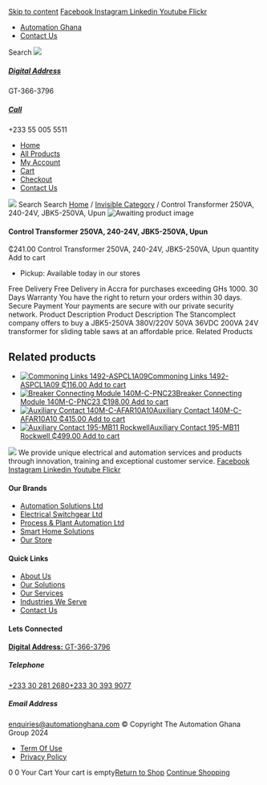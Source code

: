[Skip to content](https://store.automationghana.com/product/control-transformer-250va-240-24v-jbk5-250va-upun/#content)
[ Facebook ](https://www.facebook.com/automationgh/) [ Instagram ](https://www.instagram.com/automationgh/) [ Linkedin ](https://www.linkedin.com/company/the-automation-ghana-limited/) [ Youtube ](https://www.youtube.com/channel/UCurrRDUSm5oIW39VXjn1u0w) [ Flickr ](https://www.flickr.com/photos/181794037@N07/)
  * [ Automation Ghana ](https://automationghana.com)
  * [ Contact Us ](https://store.automationghana.com/contact/)


Search
[ ![](https://store.automationghana.com/wp-content/uploads/2024/04/Website-TAGG-Logo-BLUE.png) ](https://store.automationghana.com/)
[ ](https://maps.app.goo.gl/m4xeaagWCNbLk4jM6)
#####  [ Digital Address ](https://maps.app.goo.gl/m4xeaagWCNbLk4jM6)
GT-366-3796 
[ ](tel:+233550055511)
#####  [ Call ](tel:+233550055511)
+233 55 005 5511 
  * [Home](https://store.automationghana.com/)
  * [All Products](https://store.automationghana.com/shop/)
  * [My Account](https://store.automationghana.com/my-account/)
  * [Cart](https://store.automationghana.com/cart/)
  * [Checkout](https://store.automationghana.com/checkout/)
  * [Contact Us](https://store.automationghana.com/contact/)


[![](https://store.automationghana.com/wp-content/uploads/2024/04/AutomationGhana_logo_white.png)](https://store.automationghana.com)
Search
Search
[Home](https://store.automationghana.com) / [Invisible Category](https://store.automationghana.com/product-category/invisible-category/) / Control Transformer 250VA, 240-24V, JBK5-250VA, Upun
![Awaiting product image](https://store.automationghana.com/wp-content/uploads/woocommerce-placeholder-600x600.png)
####  Control Transformer 250VA, 240-24V, JBK5-250VA, Upun 
₵241.00
Control Transformer 250VA, 240-24V, JBK5-250VA, Upun quantity
Add to cart
  * Pickup: Available today in our stores


Free Delivery 
Free Delivery in Accra for purchases exceeding GHs 1000. 
30 Days Warranty 
You have the right to return your orders within 30 days. 
Secure Payment 
Your payments are secure with our private security network. 
Product Description
Product Description
The Stancomplect company offers to buy a JBK5-250VA 380V/220V 50VA 36VDC 200VA 24V transformer for sliding table saws at an affordable price.
Related Products 
## Related products
  * [![Commoning Links 1492-ASPCL1A09](https://store.automationghana.com/wp-content/uploads/2020/12/1492-ASPCL1A09.jpg)Commoning Links 1492-ASPCL1A09 ₵116.00 ](https://store.automationghana.com/product/commoning-links-1492-aspcl1a09/)
[Add to cart](https://store.automationghana.com/product/control-transformer-250va-240-24v-jbk5-250va-upun/?add-to-cart=2985)
  * [![Breaker Connecting Module 140M-C-PNC23](https://store.automationghana.com/wp-content/uploads/2020/12/140M-C-PNC23-300x300.jpg)Breaker Connecting Module 140M-C-PNC23 ₵198.00 ](https://store.automationghana.com/product/breaker-connecting-module-140m-c-pnc23/)
[Add to cart](https://store.automationghana.com/product/control-transformer-250va-240-24v-jbk5-250va-upun/?add-to-cart=2973)
  * [![Auxiliary Contact 140M-C-AFAR10A10](https://store.automationghana.com/wp-content/uploads/2020/12/140M-C-AFAR10A10-300x298.jpg)Auxiliary Contact 140M-C-AFAR10A10 ₵415.00 ](https://store.automationghana.com/product/auxiliary-contact-140m-c-afar10a10/)
[Add to cart](https://store.automationghana.com/product/control-transformer-250va-240-24v-jbk5-250va-upun/?add-to-cart=2965)
  * [![Auxiliary Contact 195-MB11 Rockwell](https://store.automationghana.com/wp-content/uploads/2020/11/MB11-300x300.jpg)Auxiliary Contact 195-MB11 Rockwell ₵499.00 ](https://store.automationghana.com/product/auxiliary-contact-195-mb11/)
[Add to cart](https://store.automationghana.com/product/control-transformer-250va-240-24v-jbk5-250va-upun/?add-to-cart=2946)


![](https://store.automationghana.com/wp-content/uploads/2024/04/AutomationGhana_logo_white.png)
We provide unique electrical and automation services and products through innovation, training and exceptional customer service.
[ Facebook ](https://www.facebook.com/automationgh/) [ Instagram ](https://www.instagram.com/automationgh/) [ Linkedin ](https://www.linkedin.com/company/the-automation-ghana-limited/) [ Youtube ](https://www.youtube.com/channel/UCurrRDUSm5oIW39VXjn1u0w) [ Flickr ](https://www.flickr.com/photos/181794037@N07/)
#### Our Brands
  * [ Automation Solutions Ltd ](https://store.automationghana.com/product/control-transformer-250va-240-24v-jbk5-250va-upun/)
  * [ Electrical Switchgear Ltd ](https://store.automationghana.com/product/control-transformer-250va-240-24v-jbk5-250va-upun/)
  * [ Process & Plant Automation Ltd ](https://store.automationghana.com/product/control-transformer-250va-240-24v-jbk5-250va-upun/)
  * [ Smart Home Solutions ](https://store.automationghana.com/product/control-transformer-250va-240-24v-jbk5-250va-upun/)
  * [ Our Store ](https://store.automationghana.com/product/control-transformer-250va-240-24v-jbk5-250va-upun/)


#### Quick Links
  * [ About Us ](https://store.automationghana.com/product/control-transformer-250va-240-24v-jbk5-250va-upun/)
  * [ Our Solutions ](https://store.automationghana.com/product/control-transformer-250va-240-24v-jbk5-250va-upun/)
  * [ Our Services ](https://store.automationghana.com/product/control-transformer-250va-240-24v-jbk5-250va-upun/)
  * [ Industries We Serve ](https://store.automationghana.com/product/control-transformer-250va-240-24v-jbk5-250va-upun/)
  * [ Contact Us ](https://store.automationghana.com/product/control-transformer-250va-240-24v-jbk5-250va-upun/)


#### Lets Connected
[**Digital Address:** GT-366-3796](https://maps.app.goo.gl/m4xeaagWCNbLk4jM6)
#####  Telephone 
[ +233 30 281 2680](tel:+233302812680)[+233 30 393 9077](https://store.automationghana.com/product/control-transformer-250va-240-24v-jbk5-250va-upun/+233303939077)
#####  Email Address 
enquiries@automationghana.com 
© Copyright The Automation Ghana Group 2024
  * [ Term Of Use ](https://store.automationghana.com/product/control-transformer-250va-240-24v-jbk5-250va-upun/)
  * [ Privacy Policy ](https://store.automationghana.com/product/control-transformer-250va-240-24v-jbk5-250va-upun/)


0
0
Your Cart
Your cart is empty[Return to Shop](https://store.automationghana.com/shop/)
[Continue Shopping](https://store.automationghana.com/product/control-transformer-250va-240-24v-jbk5-250va-upun/)
